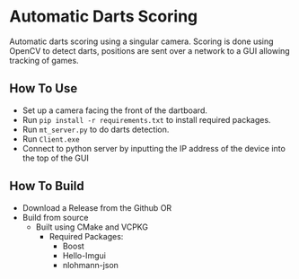 # Automatic Darts Scoring

Automatic darts scoring using a singular camera.
Scoring is done using OpenCV to detect darts, positions are sent over a network to a GUI allowing tracking of games.

## How To Use

- Set up a camera facing the front of the dartboard.
- Run `pip install -r requirements.txt` to install required packages.
- Run `mt_server.py` to do darts detection.
- Run `Client.exe`
- Connect to python server by inputting the IP address of the device into the top of the GUI

## How To Build

- Download a Release from the Github
  OR
- Build from source
  - Built using CMake and VCPKG
    - Required Packages:
      - Boost
      - Hello-Imgui
      - nlohmann-json
